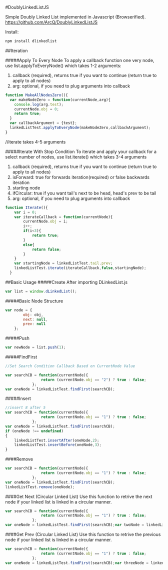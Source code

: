 #DoublyLinkedListJS

Simple Doubly Linked List implemented in Javascript (Browserified).
https://github.com/ArcQ/DoublyLinkedListJS

Install:
```bash
npm install dlinkedlist
```
##Iteration

#####Apply To Every Node
To apply a callback function one very node, use list.applyToEveryNode() which takes 1-2 arguments:

1. callback (required), returns true if you want to continue (return true to apply to all nodes)
2. arg: optional, if you need to plug arguments into callback

```javascript
function MakeAllNodesZero(){
  var makeNodeZero = function(currentNode,arg){
    console.log(arg.test);
    currentNode.obj = 0;
    return true;
  }
  var callbackArgument = {test};
  linkedListTest.applyToEveryNode(makeNodeZero,callbackArgument);
}
```
//iterate takes 4-5 arguments

#####Iterate With Stop Condition
To iterate and apply your callback for a select number of nodes, use list.iterate() which takes 3-4 arguments

1. callback (required), returns true if you want to continue (return true to apply to all nodes)
2. isForward: true for forwards iteration(required) or false backwards iteration
3. starting node
4. ifCircular: true if you want tail's next to be head, head's prev to be tail
5. arg: optional, if you need to plug arguments into callback

```javascript
function Iterate(){   
    var i = 0;
    var iterateCallback = function(currentNode){
        currentNode.obj = i;
        i++;
        if(i<3){
            return true;
        }
        else{
            return false;
        }
    }
    var startingNode = linkedListTest.tail.prev;
    linkedListTest.iterate(iterateCallback,false,startingNode);
  }
```

##Basic Usage
#####Create
After importing DLinkedList.js
```javascript
var list = window.dLinkedList();
```
#####Basic Node Structure
```javascript
var node = {
		obj: obj,
		next: null,
		prev: null
	};
```

#####Push
```javascript
var newNode = list.push(1);
```

#####FindFirst
```javascript
//Set Search Condition Callback Based on CurrentNode Value

var searchCB = function(currentNode){
                return (currentNode.obj == "2") ? true : false;
            };
var oneNode = linkedListTest.findFirst(searchCB);
```

#####Insert
```javascript
//insert 8 after 5
var searchCB = function(currentNode){
                return (currentNode.obj == "1") ? true : false;
            };
var oneNode = linkedListTest.findFirst(searchCB);
if (oneNode !== undefined)
{
    linkedListTest.insertAfter(oneNode,2);
    linkedListTest.insertBefore(oneNode,3);
}

```

####Remove
```javascript
var searchCB = function(currentNode){
                return (currentNode.obj == "1") ? true : false;
            };
var oneNode = linkedListTest.findFirst(searchCB);
linkedListTest.remove(oneNode);
```

####Get Next (Circular Linked List)
Use this function to retrive the next node if your linked list is linked in a circular manner.
```javascript
var searchCB = function(currentNode){
                return (currentNode.obj == "1") ? true : false;
            };
var oneNode = linkedListTest.findFirst(searchCB);var twoNode = linkedListTest.cGetNext(oneNode);
```

####Get Prev (Circular Linked List)
Use this function to retrive the previous node if your linked list is linked in a circular manner.
```javascript
var searchCB = function(currentNode){
                return (currentNode.obj == "1") ? true : false;
            };
var oneNode = linkedListTest.findFirst(searchCB);var threeNode = linkedListTest.cGetPrev(oneNode);
```

